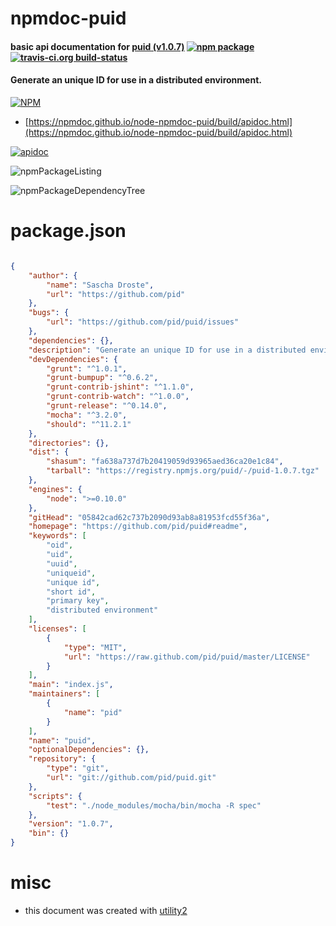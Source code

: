 # npmdoc-puid

#### basic api documentation for  [puid (v1.0.7)](https://github.com/pid/puid#readme)  [![npm package](https://img.shields.io/npm/v/npmdoc-puid.svg?style=flat-square)](https://www.npmjs.org/package/npmdoc-puid) [![travis-ci.org build-status](https://api.travis-ci.org/npmdoc/node-npmdoc-puid.svg)](https://travis-ci.org/npmdoc/node-npmdoc-puid)

#### Generate an unique ID for use in a distributed environment.

[![NPM](https://nodei.co/npm/puid.png?downloads=true&downloadRank=true&stars=true)](https://www.npmjs.com/package/puid)

- [https://npmdoc.github.io/node-npmdoc-puid/build/apidoc.html](https://npmdoc.github.io/node-npmdoc-puid/build/apidoc.html)

[![apidoc](https://npmdoc.github.io/node-npmdoc-puid/build/screenCapture.buildCi.browser.%252Ftmp%252Fbuild%252Fapidoc.html.png)](https://npmdoc.github.io/node-npmdoc-puid/build/apidoc.html)

![npmPackageListing](https://npmdoc.github.io/node-npmdoc-puid/build/screenCapture.npmPackageListing.svg)

![npmPackageDependencyTree](https://npmdoc.github.io/node-npmdoc-puid/build/screenCapture.npmPackageDependencyTree.svg)



# package.json

```json

{
    "author": {
        "name": "Sascha Droste",
        "url": "https://github.com/pid"
    },
    "bugs": {
        "url": "https://github.com/pid/puid/issues"
    },
    "dependencies": {},
    "description": "Generate an unique ID for use in a distributed environment.",
    "devDependencies": {
        "grunt": "^1.0.1",
        "grunt-bumpup": "^0.6.2",
        "grunt-contrib-jshint": "^1.1.0",
        "grunt-contrib-watch": "^1.0.0",
        "grunt-release": "^0.14.0",
        "mocha": "^3.2.0",
        "should": "^11.2.1"
    },
    "directories": {},
    "dist": {
        "shasum": "fa638a737d7b20419059d93965aed36ca20e1c84",
        "tarball": "https://registry.npmjs.org/puid/-/puid-1.0.7.tgz"
    },
    "engines": {
        "node": ">=0.10.0"
    },
    "gitHead": "05842cad62c737b2090d93ab8a81953fcd55f36a",
    "homepage": "https://github.com/pid/puid#readme",
    "keywords": [
        "oid",
        "uid",
        "uuid",
        "uniqueid",
        "unique id",
        "short id",
        "primary key",
        "distributed environment"
    ],
    "licenses": [
        {
            "type": "MIT",
            "url": "https://raw.github.com/pid/puid/master/LICENSE"
        }
    ],
    "main": "index.js",
    "maintainers": [
        {
            "name": "pid"
        }
    ],
    "name": "puid",
    "optionalDependencies": {},
    "repository": {
        "type": "git",
        "url": "git://github.com/pid/puid.git"
    },
    "scripts": {
        "test": "./node_modules/mocha/bin/mocha -R spec"
    },
    "version": "1.0.7",
    "bin": {}
}
```



# misc
- this document was created with [utility2](https://github.com/kaizhu256/node-utility2)
